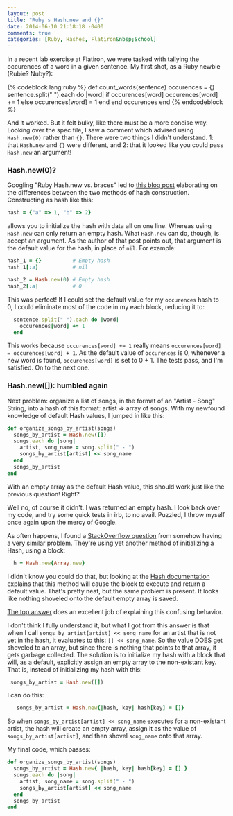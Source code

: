 ```yaml
---
layout: post
title: "Ruby's Hash.new and {}"
date: 2014-06-10 21:18:18 -0400
comments: true
categories: [Ruby, Hashes, Flatiron&nbsp;School]
---
```



In a recent lab exercise at Flatiron, we were tasked with tallying the occurences of a word in a given sentence.  My first shot, as a Ruby newbie (Rubie?  Nuby?):

{% codeblock lang:ruby %}
def count_words(sentence)
  occurences = {}
  sentence.split(" ").each do |word|
    if occurences[word]
      occurences[word] += 1
    else
      occurences[word] = 1
    end
  end
  occurences
end
{% endcodeblock %}

And it worked.  But it felt bulky, like there must be a more concise way.  Looking over the spec file, I saw a comment which advised using ```Hash.new(0)``` rather than ```{}```.  There were two things I didn't understand.  1: that ```Hash.new``` and ```{}``` were different, and 2: that it looked like you could pass ```Hash.new``` an argument!

### Hash.new(0)?

Googling "Ruby Hash.new vs. braces" led to [this blog post](http://www.developwithpurpose.com/ruby-hash-awesomeness-part-1/
) elaborating on the differences between the two methods of hash construction.  Constructing as hash like this:
```ruby
hash = {"a" => 1, "b" => 2}
```
allows you to initialize the hash with data all on one line.  Whereas using ```Hash.new``` can only return an empty hash.  What ```Hash.new``` can do, though, is accept an argument.  As the author of that post points out, that argument is the default value for the hash, in place of ```nil```.  For example:

```ruby
hash_1 = {}          # Empty hash
hash_1[:a]           # nil

hash_2 = Hash.new(0) # Empty hash
hash_2[:a]           # 0
```

This was perfect!  If I could set the default value for my ```occurences``` hash to 0, I could eliminate most of the code in my each block, reducing it to:
```ruby
  sentence.split(" ").each do |word|
    occurences[word] += 1
  end
```

This works because ```occurences[word] += 1``` really means ```occurences[word] = occurences[word] + 1```. As the default value of ```occurences``` is 0, whenever a new word is found, ```occurences[word]``` is set to 0 + 1.  The tests pass, and I'm satisfied.  On to the next one.

### Hash.new([]): humbled again

Next problem: organize a list of songs, in the format of an "Artist - Song" String, into a hash of this format: artist => array of songs.  With my newfound knowledge of default Hash values, I jumped in like this:

```ruby
def organize_songs_by_artist(songs)
  songs_by_artist = Hash.new([])
  songs.each do |song|
    artist, song_name = song.split(" - ")
    songs_by_artist[artist] << song_name
  end
  songs_by_artist
end
```

With an empty array as the default Hash value, this should work just like the previous question!  Right?

Well no, of course it didn't.  I was returned an empty hash.  I look back over my code, and try some quick tests in irb, to no avail.  Puzzled, I throw myself once again upon the mercy of Google.

As often happens, I found a [StackOverflow question](http://stackoverflow.com/questions/2552579/ruby-method-array-not-updating-the-array-in-hash) from somehow having a very similar problem.  They're using yet another method of initializing a Hash, using a block:

```ruby
  h = Hash.new{Array.new}
```

I didn't know you could do that, but looking at the [Hash documentation](http://www.ruby-doc.org/core-2.1.2/Hash.html#method-c-new) explains that this method will cause the block to execute and return a default value.  That's pretty neat, but the same problem is present.  It looks like nothing shoveled onto the default empty array is saved.

[The top answer](http://stackoverflow.com/a/2552946/3536464) does an excellent job of explaining this confusing behavior.

I don't think I fully understand it, but what I got from this answer is that when I call ```songs_by_artist[artist] << song_name``` for an artist that is not yet in the hash, it evaluates to this: ```[] << song_name```.  So the value DOES get shoveled to an array, but since there is nothing that points to that array, it gets garbage collected.  The solution is to initialize my hash with a block that will, as a default, explicitly assign an empty array to the non-existant key.  That is, instead of initializing my hash with this:

```ruby
 songs_by_artist = Hash.new([])
```

 I can do this:

```ruby
   songs_by_artist = Hash.new{|hash, key| hash[key] = []}
```

So when ```songs_by_artist[artist] << song_name``` executes for a non-existant artist, the hash will create an empty array, assign it as the value of ```songs_by_artist[artist]```, and then shovel ```song_name``` onto that array.

My final code, which passes:

```ruby
def organize_songs_by_artist(songs)
  songs_by_artist = Hash.new{ |hash, key| hash[key] = [] }
  songs.each do |song|
    artist, song_name = song.split(" - ")
    songs_by_artist[artist] << song_name
  end
  songs_by_artist
end
```